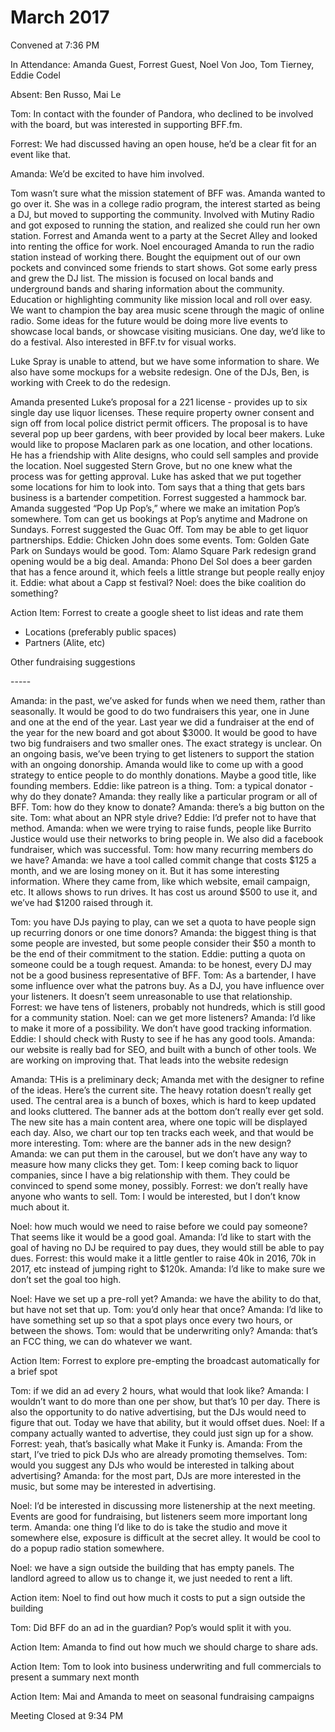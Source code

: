 # March 2017

Convened at 7:36 PM

In Attendance: Amanda Guest, Forrest Guest, Noel Von Joo, Tom Tierney, Eddie Codel

Absent: Ben Russo, Mai Le

Tom: In contact with the founder of Pandora, who declined to be involved with the board, but was interested in supporting BFF.fm.

Forrest: We had discussed having an open house, he’d be a clear fit for an event like that.

Amanda: We’d be excited to have him involved.

Tom wasn’t sure what the mission statement of BFF was. Amanda wanted to go over it. She was in a college radio program, the interest started as being a DJ, but moved to supporting the community. Involved with Mutiny Radio and got exposed to running the station, and realized she could run her own station. Forrest and Amanda went to a party at the Secret Alley and looked into renting the office for work. Noel encouraged Amanda to run the radio station instead of working there. Bought the equipment out of our own pockets and convinced some friends to start shows. Got some early press and grew the DJ list. The mission is focused on local bands and underground bands and sharing information about the community. Education or highlighting community like mission local and roll over easy. We want to champion the bay area music scene through the magic of online radio. Some ideas for the future would be doing more live events to showcase local bands, or showcase visiting musicians. One day, we’d like to do a festival. Also interested in BFF.tv for visual works.

Luke Spray is unable to attend, but we have some information to share. We also have some mockups for a website redesign. One of the DJs, Ben, is working with Creek to do the redesign.

Amanda presented Luke’s proposal for a 221 license - provides up to six single day use liquor licenses. These require property owner consent and sign off from local police district permit officers. The proposal is to have several pop up beer gardens, with beer provided by local beer makers. Luke would like to propose Maclaren park as one location, and other locations. He has a friendship with Alite designs, who could sell samples and provide the location. Noel suggested Stern Grove, but no one knew what the process was for getting approval. Luke has asked that we put together some locations for him to look into. Tom says that a thing that gets bars business is a bartender competition. Forrest suggested a hammock bar. Amanda suggested “Pop Up Pop’s,” where we make an imitation Pop’s somewhere. Tom can get us bookings at Pop’s anytime and Madrone on Sundays. Forrest suggested the Guac Off. Tom may be able to get liquor partnerships. Eddie: Chicken John does some events. Tom: Golden Gate Park on Sundays would be good. Tom: Alamo Square Park redesign grand opening would be a big deal. Amanda: Phono Del Sol does a beer garden that has a fence around it, which feels a little strange but people really enjoy it. Eddie: what about a Capp st festival? Noel: does the bike coalition do something?

Action Item: Forrest to create a google sheet to list ideas and rate them

* Locations (preferably public spaces)
* Partners (Alite, etc)

Other fundraising suggestions

\-----

Amanda: in the past, we’ve asked for funds when we need them, rather than seasonally. It would be good to do two fundraisers this year, one in June and one at the end of the year. Last year we did a fundraiser at the end of the year for the new board and got about $3000. It would be good to have two big fundraisers and two smaller ones. The exact strategy is unclear. On an ongoing basis, we’ve been trying to get listeners to support the station with an ongoing donorship. Amanda would like to come up with a good strategy to entice people to do monthly donations. Maybe a good title, like founding members. Eddie: like patreon is a thing. Tom: a typical donator - why do they donate? Amanda: they really like a particular program or all of BFF. Tom: how do they know to donate? Amanda: there’s a big button on the site. Tom: what about an NPR style drive? Eddie: I’d prefer not to have that method. Amanda: when we were trying to raise funds, people like Burrito Justice would use their networks to bring people in. We also did a facebook fundraiser, which was successful. Tom: how many recurring members do we have? Amanda: we have a tool called commit change that costs $125 a month, and we are losing money on it. But it has some interesting information. Where they came from, like which website, email campaign, etc. It allows shows to run drives. It has cost us around $500 to use it, and we’ve had $1200 raised through it.

Tom: you have DJs paying to play, can we set a quota to have people sign up recurring donors or one time donors? Amanda: the biggest thing is that some people are invested, but some people consider their $50 a month to be the end of their commitment to the station. Eddie: putting a quota on someone could be a tough request. Amanda: to be honest, every DJ may not be a good business representative of BFF. Tom: As a bartender, I have some influence over what the patrons buy. As a DJ, you have influence over your listeners. It doesn’t seem unreasonable to use that relationship. Forrest: we have tens of listeners, probably not hundreds, which is still good for a community station. Noel: can we get more listeners? Amanda: I’d like to make it more of a possibility. We don’t have good tracking information. Eddie: I should check with Rusty to see if he has any good tools. Amanda: our website is really bad for SEO, and built with a bunch of other tools. We are working on improving that. That leads into the website redesign

Amanda: THis is a preliminary deck; Amanda met with the designer to refine of the ideas. Here’s the current site. The heavy rotation doesn’t really get used. The central area is a bunch of boxes, which is hard to keep updated and looks cluttered. The banner ads at the bottom don’t really ever get sold. The new site has a main content area, where one topic will be displayed each day. Also, we chart our top ten tracks each week, and that would be more interesting. Tom: where are the banner ads in the new design? Amanda: we can put them in the carousel, but we don’t have any way to measure how many clicks they get. Tom: I keep coming back to liquor companies, since I have a big relationship with them. They could be convinced to spend some money, possibly. Forrest: we don’t really have anyone who wants to sell. Tom: I would be interested, but I don’t know much about it.

Noel: how much would we need to raise before we could pay someone? That seems like it would be a good goal. Amanda: I’d like to start with the goal of having no DJ be required to pay dues, they would still be able to pay dues. Forrest: this would make it a little gentler to raise 40k in 2016, 70k in 2017, etc instead of jumping right to $120k. Amanda: I’d like to make sure we don’t set the goal too high.

Noel: Have we set up a pre-roll yet? Amanda: we have the ability to do that, but have not set that up. Tom: you’d only hear that once? Amanda: I’d like to have something set up so that a spot plays once every two hours, or between the shows. Tom: would that be underwriting only? Amanda: that’s an FCC thing, we can do whatever we want.

Action Item: Forrest to explore pre-empting the broadcast automatically for a brief spot

Tom: if we did an ad every 2 hours, what would that look like? Amanda: I wouldn’t want to do more than one per show, but that’s 10 per day. There is also the opportunity to do native advertising, but the DJs would need to figure that out. Today we have that ability, but it would offset dues. Noel: If a company actually wanted to advertise, they could just sign up for a show. Forrest: yeah, that’s basically what Make it Funky is. Amanda: From the start, I’ve tried to pick DJs who are already promoting themselves. Tom: would you suggest any DJs who would be interested in talking about advertising? Amanda: for the most part, DJs are more interested in the music, but some may be interested in advertising.

Noel: I’d be interested in discussing more listenership at the next meeting. Events are good for fundraising, but listeners seem more important long term. Amanda: one thing I’d like to do is take the studio and move it somewhere else, exposure is difficult at the secret alley. It would be cool to do a popup radio station somewhere.

Noel: we have a sign outside the building that has empty panels. The landlord agreed to allow us to change it, we just needed to rent a lift.

Action item: Noel to find out how much it costs to put a sign outside the building

Tom: Did BFF do an ad in the guardian? Pop’s would split it with you.

Action Item: Amanda to find out how much we should charge to share ads.

Action Item: Tom to look into business underwriting and full commercials to present a summary next month

Action Item: Mai and Amanda to meet on seasonal fundraising campaigns

Meeting Closed at 9:34 PM
